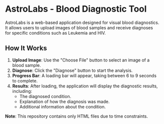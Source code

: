 # AstroLabs - Blood Diagnostic Tool

AstroLabs is a web-based application designed for visual blood diagnostics. It allows users to upload images of blood samples and receive diagnoses for specific conditions such as Leukemia and HIV.

## How It Works

1. **Upload Image**: Use the "Choose File" button to select an image of a blood sample.
2. **Diagnose**: Click the "Diagnose" button to start the analysis.
3. **Progress Bar**: A loading bar will appear, taking between 6 to 9 seconds to complete.
4. **Results**: After loading, the application will display the diagnostic results, including:
   - The diagnosed condition.
   - Explanation of how the diagnosis was made.
   - Additional information about the condition.

**Note**: This repository contains only HTML files due to time constraints.

